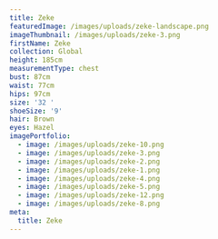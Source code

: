 ```yaml
---
title: Zeke
featuredImage: /images/uploads/zeke-landscape.png
imageThumbnail: /images/uploads/zeke-3.png
firstName: Zeke
collection: Global
height: 185cm
measurementType: chest
bust: 87cm
waist: 77cm
hips: 97cm
size: '32 '
shoeSize: '9'
hair: Brown
eyes: Hazel
imagePortfolio:
  - image: /images/uploads/zeke-10.png
  - image: /images/uploads/zeke-3.png
  - image: /images/uploads/zeke-2.png
  - image: /images/uploads/zeke-1.png
  - image: /images/uploads/zeke-4.png
  - image: /images/uploads/zeke-5.png
  - image: /images/uploads/zeke-12.png
  - image: /images/uploads/zeke-8.png
meta:
  title: Zeke
---
```


